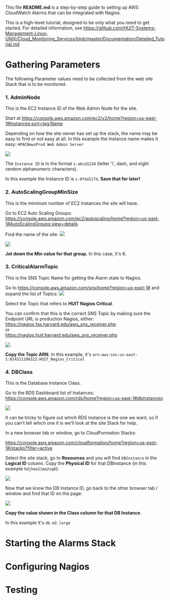 This file **README.md** is a step-by-step guide to setting up AWS CloudWatch Alarms that can be integrated with Nagios.

This is a high-level tutorial, designed to be only what you need to get started. For detailed information, see
https://github.com/HUIT-Systems-Management-Linux-UNIX/Cloud_Monitoring_Services/blob/master/Documentation/Detailed_Tutorial.md



# Gathering Parameters

The following Parameter values need to be collected from the web site Stack that is to be monitored.


### 1. **AdminNode**

This is the EC2 Instance ID of the Web Admin Node for the site. 

Start at https://console.aws.amazon.com/ec2/v2/home?region=us-east-1#Instances:sort=tag:Name

Depending on how the site owner has set up the stack, the name may be easy to find or not easy at all. In this example 
the Instance name makes it easy: `HPACNewsProd Web Admin Server`

![](https://github.com/HUIT-Systems-Management-Linux-UNIX/Cloud_Monitoring_Services/blob/master/Documentation/Images/admin_node.png)

The `Instance ID` is in the format `i-abcd1234` (letter 'i', dash, and eight random alphanumeric characters).

In this example the Instance ID is `i-97da517d`. **Save that for later!**



### 2. **AutoScalingGroupMinSize**

This is the minimum number of EC2 Instances the site will have. 

Go to EC2 Auto Scaling Groups: <br>
https://console.aws.amazon.com/ec2/autoscaling/home?region=us-east-1#AutoScalingGroups:view=details

Find the name of the site:
![](https://github.com/HUIT-Systems-Management-Linux-UNIX/Cloud_Monitoring_Services/blob/master/Documentation/Images/auto-scaling-min.png)

![](https://github.com/HUIT-Systems-Management-Linux-UNIX/Cloud_Monitoring_Services/blob/master/Documentation/Images/auto-scaling-min-2.png)

**Jot down the Min value for that group.** In this case, it's 6.



### 3. **CriticalAlarmTopic**

This is the SNS Topic Name for getting the Alarm state to Nagios. 

Go to https://console.aws.amazon.com/sns/home?region=us-east-1# and expand the list of Topics:
![](https://github.com/HUIT-Systems-Management-Linux-UNIX/Cloud_Monitoring_Services/blob/master/Documentation/Images/sns-topic-1.png)

Select the Topic that refers to **HUIT Nagios Critical**.

You can confirm that this is the correct SNS Topic by making sure the Endpoint URL is production Nagios, either:<br>
https://nagios.fas.harvard.edu/aws_sns_receiver.php<br>
or<br>
https://nagios.huit.harvard.edu/aws_sns_receiver.php

![](https://github.com/HUIT-Systems-Management-Linux-UNIX/Cloud_Monitoring_Services/blob/master/Documentation/Images/sns-topic-2.png)

**Copy the Topic ARN.**
In this example, it's `arn:aws:sns:us-east-1:014311208322:HUIT_Nagios_Critical`



### 4. **DBClass**

This is the Database Instance Class. 

Go to the RDS Dashboard list of Instances: https://console.aws.amazon.com/rds/home?region=us-east-1#dbinstances:

![](https://github.com/HUIT-Systems-Management-Linux-UNIX/Cloud_Monitoring_Services/blob/master/Documentation/Images/rds-1.png)

It can be tricky to figure out which RDS Instance is the one we want, so if you can't tell which one it is we'll look 
at the site Stack for help. 

In a new browser tab or window, go to CloudFormation Stacks: 

https://console.aws.amazon.com/cloudformation/home?region=us-east-1#/stacks?filter=active

Select the site stack, go to **Resources** and you will find `DBInstance` in the **Logical ID** column. Copy the **Physical ID** for that DBInstance 
(in this example `hdjhee21ma2vq6`):

![](https://github.com/HUIT-Systems-Management-Linux-UNIX/Cloud_Monitoring_Services/blob/master/Documentation/Images/rds-2.png)

Now that we know the DB Instance ID, go back to the other browser tab / window and find that ID on the page:

![](https://github.com/HUIT-Systems-Management-Linux-UNIX/Cloud_Monitoring_Services/blob/master/Documentation/Images/rds-3.png)

**Copy the value shown in the Class column for that DB Instance.**

In this example it's `db.m3.large`





# Starting the Alarms Stack


# Configuring Nagios


# Testing


